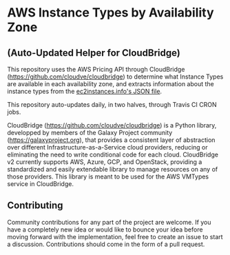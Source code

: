 # AWS Instance Types by Availability Zone
## (Auto-Updated Helper for CloudBridge)
This repository uses the AWS Pricing API through CloudBridge (https://github.com/cloudve/cloudbridge) to determine what Instance Types are available in each availability zone, and extracts information about the instance types from the [ec2instances.info's JSON file](https://raw.githubusercontent.com/powdahound/ec2instances.info/master/www/instances.json).

This repository auto-updates daily, in two halves, through Travis CI CRON jobs.

CloudBridge (https://github.com/cloudve/cloudbridge) is a Python library, developped by members of the Galaxy Project community (https://galaxyproject.org), that provides a consistent layer of abstraction over different Infrastructure-as-a-Service cloud providers, reducing or eliminating the need to write conditional code for each cloud. CloudBridge v2 currently supports AWS, Azure, GCP, and OpenStack, providing a standardized and easily extendable library to manage resources on any of those providers. This library is meant to be used for the AWS VMTypes service in CloudBridge.

## Contributing
Community contributions for any part of the project are welcome. If you have a completely new idea or would like to bounce your idea before moving forward with the implementation, feel free to create an issue to start a discussion. Contributions should come in the form of a pull request.
